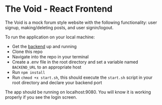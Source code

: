 # The Void - React Frontend

The Void is a mock forum style website with the following functionality: user signup, making/deleting posts, and user signin/logout.

To run the application on your local machine: 
- Get the [backend](https://github.com/carnsds-ibm/backend-openliberty-demo) up and running
- Clone this repo
- Navigate into the repo in your terminal
- Create a .env file in the root directory and set a variable named `BACKEND_URL` to an appropriate host 
- Run `npm install`
- Run `chmod +x start.sh`, this should execute the `start.sh` script in your root directory and declare your backend port

The app should be running on localhost:9080. You will know it is working properly if you see the login screen.